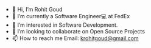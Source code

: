 - 👋 Hi, I’m Rohit Goud
- 🔭 I’m currently a Software Engineer💻 at FedEx
- 👀 I’m interested in Software Development.
- 💞️ I’m looking to collaborate on Open Source Projects
- 📫 How to reach me Email: krohitgoud@gmail.com

<!---
rohit2905/rohit2905 is a ✨ special ✨ repository because its `README.md` (this file) appears on your GitHub profile.
You can click the Preview link to take a look at your changes.
--->
